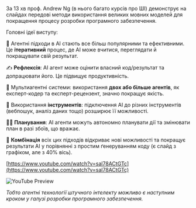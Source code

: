 <!--
date: 2024-03-29T20:36:42
-->

За 13 хв проф. Andrew Ng (в нього багато курсів про ШІ) демонструє на слайдах передові методи використання великих мовних моделей для покращення процесу розробки програмного забезпечення.

Головні ідеї виступу:

🧠 Агентні підходи в AI стають все більш популярними та ефективними. Це **ітеративний** процес, де AI може вчитися, переглядати й покращувати свій результат.

✍️ **Рефлексія**: AI агент може оцінити власний код/результат та допрацювати його. Це підвищує продуктивність.

🤖 Мультиагентні системи: використання **двох або більше агентів**, як експерт-кодер та експерт-рецензент, значно покращує якість.

🔧 Використання **інструментів**: підключення AI до різних інструментів (вебпошук, аналіз даних тощо) розширює її можливості.

👷‍♂️ **Планування**: AI агенти можуть автономно планувати дії та змінювати план в разі збоїв, що вражає.

🔀 **Комбінація** всіх цих підходів відкриває нові можливості та покращує результати AI у порівнянні з простим ґенеруванням коду (є слайд з графіком, але з 40% вісь).


[https://www.youtube.com/watch?v=sal78ACtGTc](https://www.youtube.com/watch?v=sal78ACtGTc)

![YouTube Preview](https://img.youtube.com/vi/sal78ACtGTc/mqdefault.jpg)

_Тобто агентні технології штучного інтелекту можливо є наступним кроком у галузі розробки програмного забезпечення._